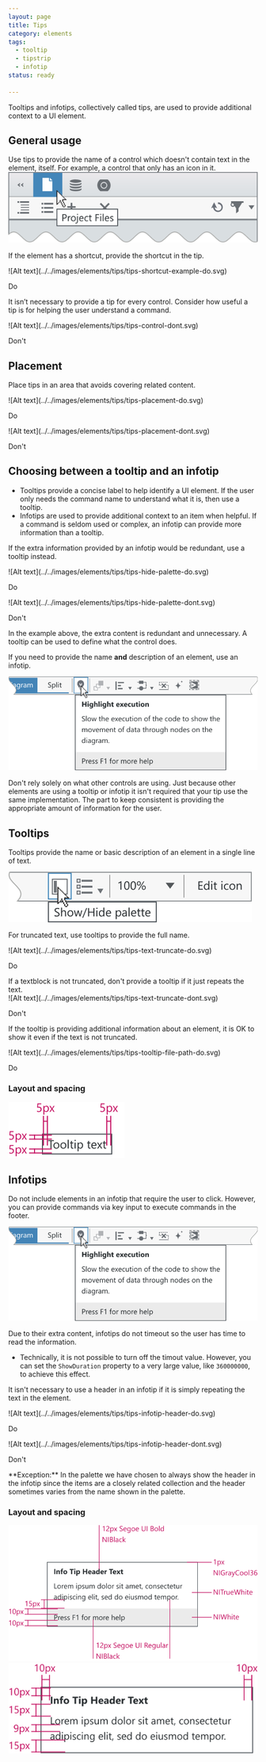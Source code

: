 ```yaml
---
layout: page
title: Tips
category: elements
tags:
  - tooltip
  - tipstrip
  - infotip
status: ready

---
```

Tooltips and infotips, collectively called tips, are used to provide additional context to a UI element.

## General usage
Use tips to provide the name of a control which doesn't contain text in the element, itself. For example, a control that only has an icon in it.  
![Alt text](../../images/elements/tips/tips-example-tooltip.svg)


If the element has a shortcut, provide the shortcut in the tip.
<div class="do" markdown="1">
![Alt text](../../images/elements/tips/tips-shortcut-example-do.svg)  

Do
</div>

It isn’t necessary to provide a tip for every control. Consider how useful a tip is for helping the user understand a command.
<div class="dont" markdown="1">
![Alt text](../../images/elements/tips/tips-control-dont.svg)  

Don't
</div>

## Placement
Place tips in an area that avoids covering related content.  
<div class="do" markdown="1">
![Alt text](../../images/elements/tips/tips-placement-do.svg)  

Do
</div>
<div class="dont" markdown="1">
![Alt text](../../images/elements/tips/tips-placement-dont.svg)  

Don't
</div>

## Choosing between a tooltip and an infotip
- Tooltips provide a concise label to help identify a UI element. If the user only needs the command name to understand what it is, then use a tooltip.
- Infotips are used to provide additional context to an item when helpful. If a command is seldom used or complex, an infotip can provide more information than a tooltip.

If the extra information provided by an infotip would be redundant, use a tooltip instead.

<div class="do" markdown="1">
![Alt text](../../images/elements/tips/tips-hide-palette-do.svg)  

Do
</div>
<div class="dont" markdown="1">
![Alt text](../../images/elements/tips/tips-hide-palette-dont.svg)  

Don't
</div>
In the example above, the extra content is redundant and unnecessary. A tooltip can be used to define what the control does.


If you need to provide the name **and** description of an element, use an infotip.
  
![Alt text](../../images/elements/tips/tips-highlight-execution.svg)

Don't rely solely on what other controls are using. Just because other elements are using a tooltip or infotip it isn't required that your tip use the same implementation. The part to keep consistent is providing the appropriate amount of information for the user.



## Tooltips
Tooltips provide the name or basic description of an element in a single line of text.

![Alt text](../../images/elements/tips/tips-hide-palette-do.svg)  


For truncated text, use tooltips to provide the full name.  
<div class="do" markdown="1">
![Alt text](../../images/elements/tips/tips-text-truncate-do.svg)  

Do
</div>
If a textblock is not truncated, don't provide a tooltip if it just repeats the text.  
<div class="dont" markdown="1">
![Alt text](../../images/elements/tips/tips-text-truncate-dont.svg)  

Don't
</div>


If the tooltip is providing additional information about an element, it is OK to show it even if the text is not truncated.  
<div class="do" markdown="1">
![Alt text](../../images/elements/tips/tips-tooltip-file-path-do.svg)  

Do
</div>

### Layout and spacing
![Alt text](../../images/elements/tips/tips-visual-spec-tooltip.svg)  


## Infotips
Do not include elements in an infotip that require the user to click. However, you can provide commands via key input to execute commands in the footer.

![Alt text](../../images/elements/tips/tips-highlight-execution.svg)

Due to their extra content, infotips do not timeout so the user has time to read the information.
  - Technically, it is not possible to turn off the timout value. However, you can set the `ShowDuration` property to a very large value, like `360000000`, to achieve this effect.

It isn't necessary to use a header in an infotip if it is simply repeating the text in the element. 
<div class="do" markdown="1">
![Alt text](../../images/elements/tips/tips-infotip-header-do.svg)  

Do
</div>
<div class="dont" markdown="1">
![Alt text](../../images/elements/tips/tips-infotip-header-dont.svg)  

Don't
</div>
**Exception:** In the palette we have chosen to always show the header in the infotip since the items are a closely related collection and the header sometimes varies from the name shown in the palette.

### Layout and spacing
![Alt text](../../images/elements/tips/tips-visual-spec-infotip-footer.svg)     
![Alt text](../../images/elements/tips/tips-visual-spec-infotip-no-footer.svg)  
